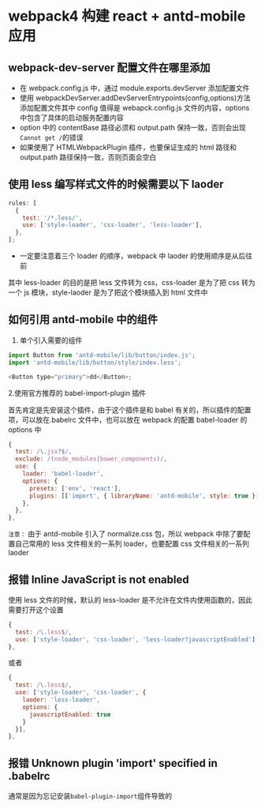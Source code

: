 # webpack4 构建 react + antd-mobile 应用

## webpack-dev-server 配置文件在哪里添加

* 在 webpack.config.js 中，通过 module.exports.devServer 添加配置文件
* 使用 webpackDevServer.addDevServerEntrypoints(config,options)方法添加配置文件其中 config 值得是 webapck.config.js 文件的内容，options 中包含了具体的启动服务配置内容
* option 中的 contentBase 路径必须和 output.path 保持一致，否则会出现`Cannot get /`的错误
* 如果使用了 HTMLWebpackPlugin 插件，也要保证生成的 html 路径和 output.path 路径保持一致，否则页面会空白

## 使用 less 编写样式文件的时候需要以下 laoder

```js
rules: [
  {
    test: '/*.less/',
    use: ['style-loader', 'css-loader', 'less-loader'],
  },
];
```

* 一定要注意着三个 loader 的顺序，webpack 中 laoder 的使用顺序是从后往前

其中 less-loader 的目的是把 less 文件转为 css，css-loader 是为了把 css 转为一个 js 模块，style-laoder 是为了把这个模块插入到 html 文件中

## 如何引用 antd-mobile 中的组件

1.  单个引入需要的组件

```js
import Button from 'antd-mobile/lib/button/index.js';
import 'antd-mobile/lib/button/style/index.less';

<Button type="primary">dd</Button>;
```

2.使用官方推荐的 babel-import-plugin 插件

首先肯定是先安装这个插件，由于这个插件是和 babel 有关的，所以插件的配置项，可以放在.babelrc 文件中，也可以放在 webpack 的配置 babel-loader 的 options 中

```js
{
  test: /\.jsx?$/,
  exclude: /(node_modules|bower_components)/,
  use: {
    loader: 'babel-loader',
    options: {
      presets: ['env', 'react'],
      plugins: [['import', { libraryName: 'antd-mobile', style: true }]],  // 主要是这一行
    },
  },
},
```

`注意：` 由于 antd-mobile 引入了 normalize.css 包，所以 webpack 中除了要配置自己常用的 less 文件相关的一系列 loader，也要配置 css 文件相关的一系列 laoder

## 报错 Inline JavaScript is not enabled

使用 less 文件的时候，默认的 less-loader 是不允许在文件内使用函数的，因此需要打开这个设置

```js
{
  test: /\.less$/,
  use: ['style-loader', 'css-loader', 'less-loader?javascriptEnabled'],
},
```

或者

```js
{
  test: /\.less$/,
  use: ['style-loader', 'css-loader', {
    laoder: 'less-loader',
    options: {
      javascriptEnabled: true
    }
  }],
},
```

## 报错 Unknown plugin 'import' specified in .babelrc

通常是因为忘记安装`babel-plugin-import`组件导致的
